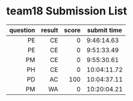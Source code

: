 # team18 Submission List
question | result | score | submit time
----:|----:|-----:|-----
PE | CE | 0 |  9:46:14.63 
PE | CE | 0 |  9:51:33.49 
PM | CE | 0 |  9:55:30.61 
PH | CE | 0 | 10:04:11.72 
PD | AC | 100 | 10:04:37.11 
PM | WA | 0 | 10:20:04.21 
